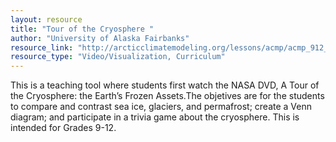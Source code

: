 ```yaml
---
layout: resource
title: "Tour of the Cryosphere "
author: "University of Alaska Fairbanks"
resource_link: "http://arcticclimatemodeling.org/lessons/acmp/acmp_912_SeaIceDynamics_TourOfTheC..."
resource_type: "Video/Visualization, Curriculum"
---
```


This is a teaching tool where  students first watch the NASA DVD, A Tour of the Cryosphere: the Earth’s Frozen Assets.The objetives are for the students to compare and contrast sea ice, glaciers, and permafrost; create a Venn diagram; and participate in a trivia game about the cryosphere. This is intended for Grades 9-12.
